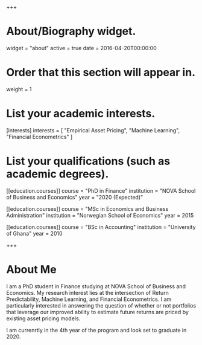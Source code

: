 +++
# About/Biography widget.
widget = "about"
active = true
date = 2016-04-20T00:00:00

# Order that this section will appear in.
weight = 1

# List your academic interests.
[interests]
  interests = [
    "Empirical Asset Pricing",
    "Machine Learning",
    "Financial Econometrics"
  ]

# List your qualifications (such as academic degrees).
[[education.courses]]
 course = "PhD in Finance"
  institution = "NOVA School of Business and Economics"
  year = "2020 (Expected)"

[[education.courses]]
  course = "MSc in Economics and Business Administration"
  institution = "Norwegian School of Economics"
  year = 2015

[[education.courses]]
  course = "BSc in Accounting"
  institution = "University of Ghana"
  year = 2010
 
+++

# About Me

I am a PhD student in Finance studying at NOVA School of Business and Economics. My research interest lies at the intersection of Return Predictability, Machine Learning, and  Financial Econometrics. I am particularly interested in answering the question of whether or not portfolios that leverage our improved ability to estimate future returns are priced by existing asset pricing models. 

I am currenrtly in the 4th year of the program and look set to graduate in 2020.
